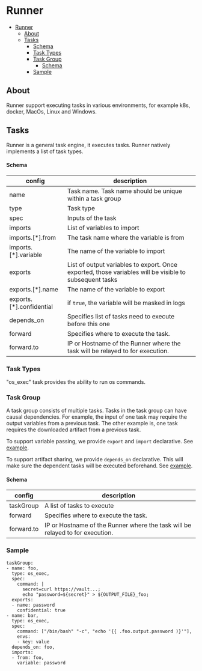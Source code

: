 # Runner
- [Runner](#runner)
  - [About](#about)
  - [Tasks](#tasks)
      - [Schema](#schema)
    - [Task Types](#task-types)
    - [Task Group](#task-group)
      - [Schema](#schema-1)
    - [Sample](#sample)
## About
Runner support executing tasks in various environments, for example k8s, docker, MacOs, Linux and Windows.

## Tasks
Runner is a general task engine, it executes tasks. Runner natively implements a list of task types.

#### Schema
| config | description
| ---  | ---
| name | Task name. Task name should be unique within a task group
| type | Task type
| spec | Inputs of the task
| imports | List of variables to import
| imports.[*].from | The task name where the variable is from
| imports.[*].variable | The name of the variable to import
| exports | List of output variables to export. Once exported, those variables will be visible to subsequent tasks 
| exports.[*].name | The name of the variable to export
| exports.[*].confidential | if `true`, the variable will be masked in logs 
| depends_on | Specifies list of tasks need to execute before this one
| forward | Specifies where to execute the task.
| forward.to | IP or Hostname of the Runner where the task will be relayed to for execution.

### Task Types
"os_exec" task provides the ability to run os commands.

### Task Group
A task group consists of multiple tasks. Tasks in the task group can have causal dependencies. For example, the input of one task may require the output variables from a previous task. The other example is, one task requires the downloaded artifact from a previous task.

To support variable passing, we provide `export` and `import` declarative. See [example](###Sample).

To support artifact sharing, we provide `depends_on` declarative. This will make sure the dependent tasks will be executed beforehand. See [example](###Sample).

#### Schema
| config | description
| --- | ---
| taskGroup | A list of tasks to execute
| forward | Specifies where to execute the task.
| forward.to | IP or Hostname of the Runner where the task will be relayed to for execution.

### Sample 
```
taskGroup: 
- name: foo,
  type: os_exec,
  spec:
    command: |
      secret=curl https://vault...;
      echo "password=${secret}" > ${OUTPUT_FILE}_foo;
  exports:
  - name: password
    confidential: true
- name: bar,
  type: os_exec,
  spec:
    command: ["/bin/bash" "-c", "echo '{{ .foo.output.password )}'"],
    envs:
    - key: value  
  depends_on: foo,
  imports:
  - from: foo,
    variable: password
```
